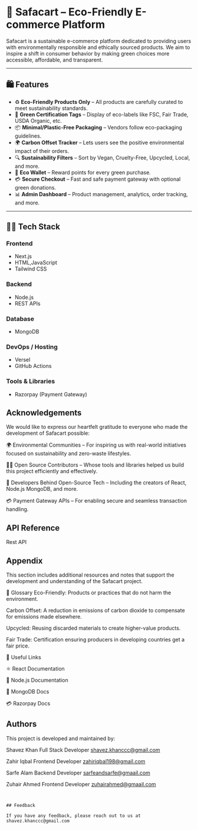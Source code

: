 # 🌿 Safacart – Eco-Friendly E-commerce Platform

Safacart is a sustainable e-commerce platform dedicated to providing users with environmentally responsible and ethically sourced products. We aim to inspire a shift in consumer behavior by making green choices more accessible, affordable, and transparent.

---

## 🛍️ Features

- ♻️ **Eco-Friendly Products Only** – All products are carefully curated to meet sustainability standards.
- 🌱 **Green Certification Tags** – Display of eco-labels like FSC, Fair Trade, USDA Organic, etc.
- 📦 **Minimal/Plastic-Free Packaging** – Vendors follow eco-packaging guidelines.
- 🌍 **Carbon Offset Tracker** – Lets users see the positive environmental impact of their orders.
- 🔍 **Sustainability Filters** – Sort by Vegan, Cruelty-Free, Upcycled, Local, and more.
- 👛 **Eco Wallet** – Reward points for every green purchase.
- 💳 **Secure Checkout** – Fast and safe payment gateway with optional green donations.
- 📊 **Admin Dashboard** – Product management, analytics, order tracking, and more.

---

## 🧑‍💻 Tech Stack

### Frontend
- Next.js  
- HTML,JavaScript
- Tailwind CSS 

### Backend
- Node.js
- REST APIs

### Database
- MongoDB

### DevOps / Hosting
- Versel
- GitHub Actions

### Tools & Libraries
-  Razorpay (Payment Gateway)



## Acknowledgements



We would like to express our heartfelt gratitude to everyone who made the development of Safacart possible:

🌍 Environmental Communities – For inspiring us with real-world initiatives focused on sustainability and zero-waste lifestyles.

🧑‍🏫 Open Source Contributors – Whose tools and libraries helped us build this project efficiently and effectively.

🧰 Developers Behind Open-Source Tech – Including the creators of React, Node.js MongoDB, and more.

💳 Payment Gateway APIs – For enabling secure and seamless transaction handling.


## API Reference

Rest API


## Appendix

This section includes additional resources and notes that support the development and understanding of the Safacart project.

📘 Glossary
Eco-Friendly: Products or practices that do not harm the environment.

Carbon Offset: A reduction in emissions of carbon dioxide to compensate for emissions made elsewhere.

Upcycled: Reusing discarded materials to create higher-value products.

Fair Trade: Certification ensuring producers in developing countries get a fair price.

🔧 Useful Links

⚛️ React Documentation

🧪 Node.js Documentation

🐘 MongoDB Docs

💳 Razorpay Docs





## Authors

This project is developed and maintained by:

Shavez Khan   Full Stack Developer    shavez.khanccc@gmail.com

Zahir Iqbal   Frontend Developer    zahiriqbal198@gmail.com

Sarfe Alam    Backend Developer     sarfeandsarfe@gmaail.com

Zuhair Ahmed    Frontend Developer     zuhairahmed@gmaail.com



```


## Feedback

If you have any feedback, please reach out to us at shavez.khanccc@gmail.com


